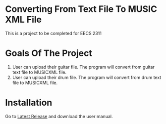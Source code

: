 # Converting From Text File To MUSIC XML File 

This is a project to be completed for EECS 2311 

# Goals Of The Project 

1. User can upload their guitar file. The program will convert from guitar text file to MUSICXML file. 
2. User can upload their drum file. The program will convert from drum text file to MUSICXML file. 

# Installation
Go to [Latest Release](https://github.com/Vishwa061/2311-Group-12/releases/tag/1.0) and download the user manual.
